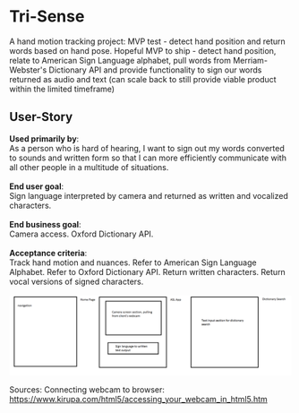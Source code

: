 # Tri-Sense
A hand motion tracking project: MVP test - detect hand position and return words based on hand pose. Hopeful MVP to ship - detect hand position, relate to American Sign Language alphabet, pull words from Merriam-Webster's Dictionary API and provide functionality to sign our words returned as audio and text (can scale back to still provide viable product within the limited timeframe)
## User-Story
**Used primarily by**:<br/>
As a person who is hard of hearing, I want to sign out my words converted to sounds and written form so that I can more efficiently communicate with all other people in a multitude of situations.<br/><br/>
**End user goal**:<br/>
Sign language interpreted by camera and returned as written and vocalized characters.<br/><br/> 
**End business goal**:<br/> Camera access. Oxford Dictionary API.<br/><br/>
**Acceptance criteria**:<br/> Track hand motion and nuances. Refer to American Sign Language Alphabet. Refer to Oxford Dictionary API. Return written characters. Return vocal versions of signed characters.<br/><br/>
![Tri-Sense Mockup](/tri-sense_mockup.png)

Sources: 
Connecting webcam to browser: https://www.kirupa.com/html5/accessing_your_webcam_in_html5.htm